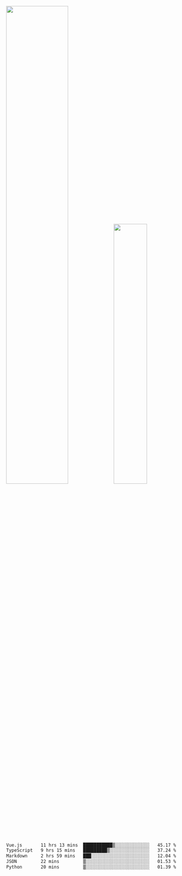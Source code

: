 <img align="" width="57.5%" src="https://github-readme-stats.vercel.app/api?username=Dream4ever&hide_title=true&hide_border=true&count_private=true&show_icons=true&include_all_commits=true&line_height=21" /><img align="" width="42.4%" src="https://github-readme-stats.vercel.app/api/top-langs/?username=Dream4ever&hide_title=true&count_private=true&show_icons=true&langs_count=6&hide_border=true&layout=compact" />

<!--START_SECTION:waka-->

```txt
Vue.js       11 hrs 13 mins  ███████████▒░░░░░░░░░░░░░   45.17 %
TypeScript   9 hrs 15 mins   █████████▒░░░░░░░░░░░░░░░   37.24 %
Markdown     2 hrs 59 mins   ███░░░░░░░░░░░░░░░░░░░░░░   12.04 %
JSON         22 mins         ▒░░░░░░░░░░░░░░░░░░░░░░░░   01.53 %
Python       20 mins         ▒░░░░░░░░░░░░░░░░░░░░░░░░   01.39 %
```

<!--END_SECTION:waka-->
